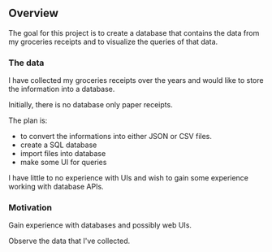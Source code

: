 ## Overview
The goal for this project is to create a database that contains the data from my groceries receipts and to visualize the queries of that data.

### The data
I have collected my groceries receipts over the years and would like to store the information into a database.

Initially, there is no database only paper receipts.

The plan is:
- to convert the informations into either JSON or CSV files.
- create a SQL database
- import files into database
- make some UI for queries

I have little to no experience with UIs and wish to gain some experience working with database APIs.

### Motivation
Gain experience with databases and possibly web UIs.

Observe the data that I've collected.
